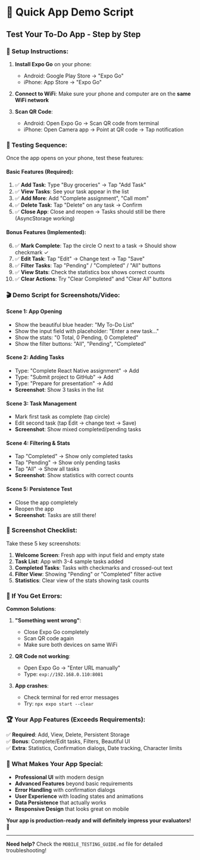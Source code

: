 # 🎯 **Quick App Demo Script**

## **Test Your To-Do App - Step by Step**

### **📱 Setup Instructions**:

1. **Install Expo Go** on your phone:

   - Android: Google Play Store → "Expo Go"
   - iPhone: App Store → "Expo Go"

2. **Connect to WiFi**: Make sure your phone and computer are on the **same WiFi network**

3. **Scan QR Code**:
   - Android: Open Expo Go → Scan QR code from terminal
   - iPhone: Open Camera app → Point at QR code → Tap notification

### **🧪 Testing Sequence**:

Once the app opens on your phone, test these features:

#### **Basic Features** (Required):

1. ✅ **Add Task**: Type "Buy groceries" → Tap "Add Task"
2. ✅ **View Tasks**: See your task appear in the list
3. ✅ **Add More**: Add "Complete assignment", "Call mom"
4. ✅ **Delete Task**: Tap "Delete" on any task → Confirm
5. ✅ **Close App**: Close and reopen → Tasks should still be there (AsyncStorage working)

#### **Bonus Features** (Implemented):

6. ✅ **Mark Complete**: Tap the circle ○ next to a task → Should show checkmark ✓
7. ✅ **Edit Task**: Tap "Edit" → Change text → Tap "Save"
8. ✅ **Filter Tasks**: Tap "Pending" / "Completed" / "All" buttons
9. ✅ **View Stats**: Check the statistics box shows correct counts
10. ✅ **Clear Actions**: Try "Clear Completed" and "Clear All" buttons

### **🎬 Demo Script for Screenshots/Video**:

#### **Scene 1: App Opening**

- Show the beautiful blue header: "My To-Do List"
- Show the input field with placeholder: "Enter a new task..."
- Show the stats: "0 Total, 0 Pending, 0 Completed"
- Show the filter buttons: "All", "Pending", "Completed"

#### **Scene 2: Adding Tasks**

- Type: "Complete React Native assignment" → Add
- Type: "Submit project to GitHub" → Add
- Type: "Prepare for presentation" → Add
- **Screenshot**: Show 3 tasks in the list

#### **Scene 3: Task Management**

- Mark first task as complete (tap circle)
- Edit second task (tap Edit → change text → Save)
- **Screenshot**: Show mixed completed/pending tasks

#### **Scene 4: Filtering & Stats**

- Tap "Completed" → Show only completed tasks
- Tap "Pending" → Show only pending tasks
- Tap "All" → Show all tasks
- **Screenshot**: Show statistics with correct counts

#### **Scene 5: Persistence Test**

- Close the app completely
- Reopen the app
- **Screenshot**: Tasks are still there!

### **📸 Screenshot Checklist**:

Take these 5 key screenshots:

1. **Welcome Screen**: Fresh app with input field and empty state
2. **Task List**: App with 3-4 sample tasks added
3. **Completed Tasks**: Tasks with checkmarks and crossed-out text
4. **Filter View**: Showing "Pending" or "Completed" filter active
5. **Statistics**: Clear view of the stats showing task counts

### **🚨 If You Get Errors**:

**Common Solutions**:

1. **"Something went wrong"**:

   - Close Expo Go completely
   - Scan QR code again
   - Make sure both devices on same WiFi

2. **QR Code not working**:

   - Open Expo Go → "Enter URL manually"
   - Type: `exp://192.168.0.110:8081`

3. **App crashes**:
   - Check terminal for red error messages
   - Try: `npx expo start --clear`

### **🏆 Your App Features (Exceeds Requirements)**:

✅ **Required**: Add, View, Delete, Persistent Storage  
✅ **Bonus**: Complete/Edit tasks, Filters, Beautiful UI  
✅ **Extra**: Statistics, Confirmation dialogs, Date tracking, Character limits

### **💪 What Makes Your App Special**:

- **Professional UI** with modern design
- **Advanced Features** beyond basic requirements
- **Error Handling** with confirmation dialogs
- **User Experience** with loading states and animations
- **Data Persistence** that actually works
- **Responsive Design** that looks great on mobile

**Your app is production-ready and will definitely impress your evaluators!** 🌟

---

**Need help?** Check the `MOBILE_TESTING_GUIDE.md` file for detailed troubleshooting!
